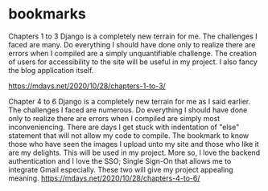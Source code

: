 # bookmarks

Chapters 1 to 3
Django is a completely new terrain for me. The challenges I faced are many. Do everything I should have done only to realize there are errors when I compiled are a simply unquantifiable challenge.
The creation of users for accessibility to the site will be useful in my project. I also fancy the blog application itself.

https://mdays.net/2020/10/28/chapters-1-to-3/ 

Chapter 4 to 6
Django is a completely new terrain for me as I said earlier. The challenges I faced are numerous. Do everything I should have done only to realize there are errors when I compiled are simply most inconveniencing. There are days I get stuck with indentation of "else" statement that will not allow my code to compile.
The bookmark to know those who have seen the images I upload unto my site and those who like it are my delights. This will be used in my project.
More so, I love the backend authentication and I love the SSO; Single Sign-On that allows me to integrate Gmail especially. These two will give my project appealing meaning.
https://mdays.net/2020/10/28/chapters-4-to-6/ 

